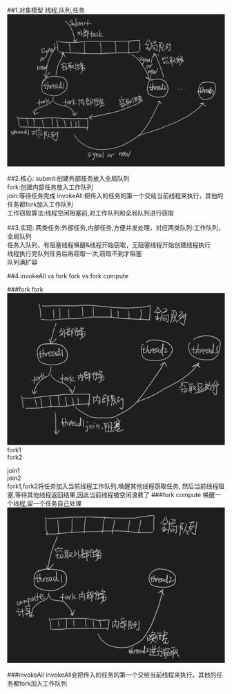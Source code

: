 ##1.对象模型
线程,队列,任务
![](.z_forkjoin_pool_images/fork_join对象模型.png)

##2.核心:
submit:创建外部任务放入全局队列  
fork:创建内部任务放入工作队列  
join:等待任务完成
invokeAll:把传入的任务的第一个交给当前线程来执行，其他的任务都fork加入工作队列  
工作窃取算法:线程空闲阻塞前,对工作队列和全局队列进行窃取  

##3.实现:
两类任务:外部任务,内部任务,方便并发处理，对应两类队列:工作队列，全局队列  
任务入队列，有阻塞线程唤醒&线程开始窃取，无阻塞线程开始创建线程执行  
线程执行完队列任务后再窃取一次,窃取不到才阻塞  
队列满扩容  

##4.invokeAll vs fork fork vs fork compute

###fork fork
![](.z_forkjoin_pool_images/fork&fork.png)
fork1   
fork2   

join1   
join2  
fork1,fork2将任务加入当前线程工作队列,唤醒其他线程窃取任务,
然后当前线程阻塞,等待其他线程返回结果,因此当前线程被空闲浪费了
###fork compute
唤醒一个线程,留一个任务自己处理
![](.z_forkjoin_pool_images/fork&compute.png)

###invokeAll
invokeAll会把传入的任务的第一个交给当前线程来执行，其他的任务都fork加入工作队列
[](https://juejin.cn/post/6844903834087587848)
